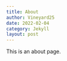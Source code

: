 ```yaml
---
title: About
author: Vineyard25
date: 2022-02-04
category: Jekyll
layout: post
---
```


This is an about page.
